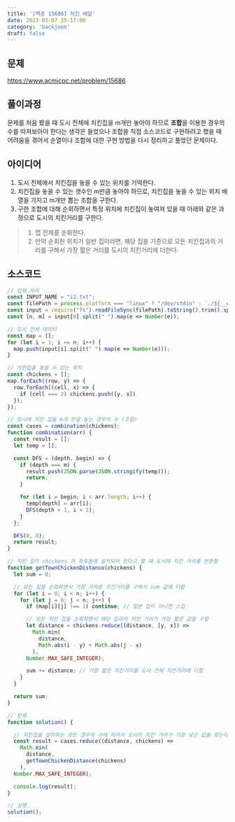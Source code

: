 ```yaml
---
title: '[백준 15686] 치킨 배달'
date: 2023-03-07 15:17:00
category: 'backjoon'
draft: false
---
```


## 문제
https://www.acmicpc.net/problem/15686

## 풀이과정
문제를 처음 봤을 때 도시 전체에 치킨집을 m개만 놓아야 하므로 <b>조합</b>을 이용한 경우의 수를 따져보아야 한다는 생각은 들었으나 조합을 직접 소스코드로 구현하려고 했을 때 어려움을 겪어서 순열이나 조합에 대한 구현 방법을 다시 정리하고 풀었던 문제이다.

## 아이디어
1. 도시 전체에서 치킨집을 놓을 수 있는 위치를 기억한다.
2. 치킨집을 놓을 수 있는 갯수인 m만큼 놓아야 하므로, 치킨집을 놓을 수 있는 위치 배열을 가지고 m개만 뽑는 조합을 구한다.
3. 구한 조합에 대해 순회하면서 특정 위치에 치킨집이 놓여져 있을 때 아래와 같은 과정으로 도시의 치킨거리를 구한다.
> 1. 맵 전체를 순회한다.
> 2. 만약 순회한 위치가 일반 집이라면, 해당 집을 기준으로 모든 치킨집과의 거리를 구해서 가장 짧은 거리를 도시의 치킨거리에 더한다.

## 소스코드
```js
// 입력 처리
const INPUT_NAME = "i2.txt";
const filePath = process.platform === "linux" ? "/dev/stdin" : `./${__dirname.split('\\').pop()}/${INPUT_NAME}`;
const input = require("fs").readFileSync(filePath).toString().trim().split("\n").map(item => item.trim());
const [n, m] = input[0].split(" ").map(e => Number(e));

// 도시 전체 데이터
const map = [];
for (let i = 1; i <= n; i++) {
  map.push(input[i].split(" ").map(e => Number(e)));
}

// 치킨집을 놓을 수 있는 위치
const chickens = [];
map.forEach((row, y) => {
  row.forEach((cell, x) => {
    if (cell === 2) chickens.push([y, x])
  });
});

// 도시에 치킨 집을 m개 만큼 놓는 경우의 수 (조합)
const cases = combination(chickens);
function combination(arr) {
  const result = [];
  let temp = [];

  const DFS = (depth, begin) => {
    if (depth === m) {
      result.push(JSON.parse(JSON.stringify(temp)));
      return;
    }

    for (let i = begin; i < arr.length; i++) {
      temp[depth] = arr[i];
      DFS(depth + 1, i + 1);
    }
  };

  DFS(0, 0);
  return result;
}

// 치킨 집이 chickens 의 좌표들에 설치되어 있다고 할 때 도시의 치킨 거리를 반환함
function getTownChickenDistance(chickens) {
  let sum = 0;

  // 모든 집을 순회하면서 가장 가까운 치킨거리를 구해서 sum 값에 더함
  for (let i = 0; i < n; i++) {
    for (let j = 0; j < n; j++) {
      if (map[i][j] !== 1) continue; // 일반 집이 아니면 스킵

      // 모든 치킨 집을 순회하면서 해당 집과의 치킨 거리가 가장 짧은 값을 구함
      let distance = chickens.reduce((distance, [y, x]) =>
        Math.min(
          distance,
          Math.abs(i - y) + Math.abs(j - x)
        ),
      Number.MAX_SAFE_INTEGER);

      sum += distance; // 가장 짧은 치킨거리를 도시 전체 치킨거리에 더함
    }
  }

  return sum;
}

// 문제
function solution() {

  // 치킨집을 설치하는 모든 경우의 수에 따라서 도시의 치킨 거리가 가장 낮은 값을 찾는다.
  const result = cases.reduce((distance, chickens) =>
    Math.min(
      distance,
      getTownChickenDistance(chickens)
    ),
  Number.MAX_SAFE_INTEGER);

  console.log(result);
}

// 실행
solution();
```